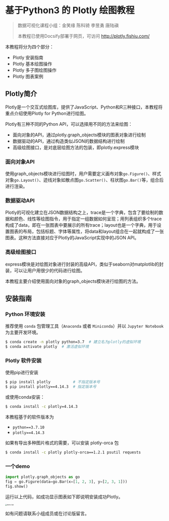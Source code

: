 # 基于Python3 的 Plotly 绘图教程

> 数据可视化课程小组：金笑缘 陈科锜 李昱勇 唐陆禛
> 
> 本教程已使用Docsify部署于网页，可访问 http://plotly.fishiu.com/


本教程将分为四个部分：
- Plotly 安装指南
- Plotly 基本绘图操作
- Plotly 多子图绘图操作
- Plotly 图表案例

## Plotly简介

Plotly是一个交互式绘图库，提供了JavaScript、Python和R三种接口，本教程将重点介绍使用Plotly for Python进行绘图。

Plotly有三种不同的Python API，可以选择用不同的方法来绘图：

- 面向对象的API，通过plotly.graph_objects模块的图表对象进行绘制
- 数据驱动的API，通过构造类似JSON的数据结构进行绘制
- 高级绘图接口，是对底层绘图方法的包装，即plotly.express模块

### 面向对象API

使用graph_objects模块进行绘图时，用户需要定义画布对象`go.Figure()`、样式对象`go.Layout()`、迹线对象如散点图`go.Scatter()`、柱状图`go.Bar()`等，组合后进行渲染。

### 数据驱动API

Plotly的可视化建立在JSON数据结构之上，trace是一个字典，包含了要绘制的数据和颜色、线性等绘图指令，用于指定一组数据如何呈现；用列表组织多个trace构成了data，即在一张图表中要展示的所有trace；layout也是一个字典，用于设置图表的布局，包括标题、字体等属性，将data和layout组合在一起就构成了一张图表。这种方法直接对应于Plotly的JavaScript实现中的JSON API。

### 高级绘图接口

express模块是对绘图对象进行封装的高级API，类似于seaborn对matplotlib的封装，可以让用户用很少的代码进行绘图。

本教程主要介绍使用面向对象的graph_objects模块进行绘图的方法。

## 安装指南

### Python 环境安装
推荐使用 `conda` 包管理工具（`Anaconda` 或者 `Miniconda`）并以 `Jupyter Notebook` 为主要开发环境。

```bash
$ conda create -n plotly python=3.7  # 建立名为plotly的虚拟环境
$ conda activate plotly  # 激活虚拟环境
```

### Plotly 软件安装
使用pip进行安装
```bash
$ pip install plotly          # 不指定版本号
$ pip install plotly==4.14.3  # 指定版本号
```
或使用conda安装：
```bash
$ conda install -c plotly=4.14.3
```

本教程基于的软件版本为
- `python==3.7.10`
- `plotly==4.14.3`

如果有导出多种图片格式的需要，可以安装 plotly-orca 包
```bash
$ conda install -c plotly plotly-orca==1.2.1 psutil requests
```

### 一个demo

```python
import plotly.graph_objects as go
fig = go.Figure(data=go.Bar(x=[1, 2, 3], y=[2, 3, 1]))
fig.show()
```

运行以上代码，如成功显示图表如下即说明安装成功Plotly。

<img src="http://pic.fishiu.com/uPic/bpJ0dn.png" alt="demo-bar" style="zoom:33%;" />

如有问题请联系小组成员或在讨论版留言。

